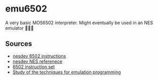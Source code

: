 # emu6502
A very basic MOS6502 interpreter. Might eventually be used in an NES emulator 🤷🏻‍♂️

## Sources
- [nesdev 6502 instructions](https://www.nesdev.org/wiki/6502_instructions)
- [nesdev NES referenece](https://www.nesdev.org/wiki/NES_reference_guide)
- [6502 instruction set](https://www.masswerk.at/6502/6502_instruction_set.html)
- [Study of the techniques for emulation programming](http://www.codeslinger.co.uk/files/emu.pdf)
